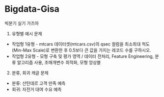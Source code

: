 # Bigdata-Gisa
빅분기 실기 가즈아
1. 유형별 예시 문제
 - 작업형 1유형 - mtcars 데이터셋(mtcars.csv)의 qsec 컬럼을 최소최대 척도(Min-Max Scale)로 변환한 후 0.5보다 큰 값을 가지는 레코드 수를 구하시오.
 - 작업형 2유형 - 모형 구축 및 평가 영역 / 데이터 전처리, Feature Engineering, 분류 알고리즘 사용, 초매개변수 최적화, 모형 앙상블

2. 분류, 회귀 캐글 문제
 - 분류: 산탄데르 고객 만족 예측
 - 회귀: 자전거 대여 수요 예측
